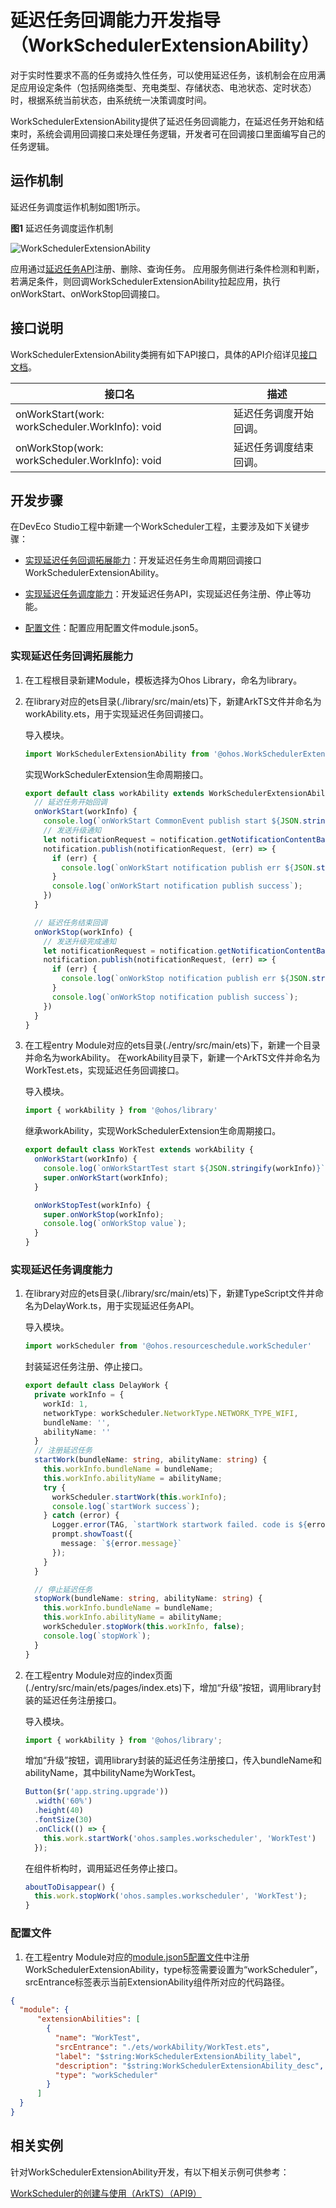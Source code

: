 # 延迟任务回调能力开发指导（WorkSchedulerExtensionAbility）

对于实时性要求不高的任务或持久性任务，可以使用延迟任务，该机制会在应用满足应用设定条件（包括网络类型、充电类型、存储状态、电池状态、定时状态）时，根据系统当前状态，由系统统一决策调度时间。

WorkSchedulerExtensionAbility提供了延迟任务回调能力，在延迟任务开始和结束时，系统会调用回调接口来处理任务逻辑，开发者可在回调接口里面编写自己的任务逻辑。

## 运作机制

延迟任务调度运作机制如图1所示。

  **图1** 延迟任务调度运作机制 
  
![WorkSchedulerExtensionAbility](figures/WorkSchedulerExtensionAbility.png)

应用通过[延迟任务API](../reference/apis/js-apis-resourceschedule-workScheduler.md)注册、删除、查询任务。
应用服务侧进行条件检测和判断，若满足条件，则回调WorkSchedulerExtensionAbility拉起应用，执行onWorkStart、onWorkStop回调接口。

## 接口说明

WorkSchedulerExtensionAbility类拥有如下API接口，具体的API介绍详见[接口文档](../reference/apis/js-apis-WorkSchedulerExtensionAbility.md)。

| 接口名 | 描述 |
| -------- | -------- |
| onWorkStart(work: workScheduler.WorkInfo): void | 延迟任务调度开始回调。 |
| onWorkStop(work: workScheduler.WorkInfo): void | 延迟任务调度结束回调。 |

## 开发步骤

在DevEco Studio工程中新建一个WorkScheduler工程，主要涉及如下关键步骤：

- [实现延迟任务回调拓展能力](#实现延迟任务回调拓展能力)：开发延迟任务生命周期回调接口WorkSchedulerExtensionAbility。

- [实现延迟任务调度能力](#实现延迟任务调度能力)：开发延迟任务API，实现延迟任务注册、停止等功能。

- [配置文件](#配置文件)：配置应用配置文件module.json5。

### 实现延迟任务回调拓展能力

1. 在工程根目录新建Module，模板选择为Ohos Library，命名为library。

2. 在library对应的ets目录(./library/src/main/ets)下，新建ArkTS文件并命名为workAbility.ets，用于实现延迟任务回调接口。

    导入模块。

    ```ts
    import WorkSchedulerExtensionAbility from '@ohos.WorkSchedulerExtensionAbility';
    ```

    实现WorkSchedulerExtension生命周期接口。

    ```ts
    export default class workAbility extends WorkSchedulerExtensionAbility {
      // 延迟任务开始回调
      onWorkStart(workInfo) {
        console.log(`onWorkStart CommonEvent publish start ${JSON.stringify(workInfo)}`);
        // 发送升级通知
        let notificationRequest = notification.getNotificationContentBasic('upgrade', upgradeMessage, '');
        notification.publish(notificationRequest, (err) => {
          if (err) {
            console.log(`onWorkStart notification publish err ${JSON.stringify(err)}`);
          }
          console.log(`onWorkStart notification publish success`);
        })
      }

      // 延迟任务结束回调
      onWorkStop(workInfo) {
        // 发送升级完成通知
        let notificationRequest = notification.getNotificationContentBasic('upgrade', 'upgrade success', '');
        notification.publish(notificationRequest, (err) => {
          if (err) {
            console.log(`onWorkStop notification publish err ${JSON.stringify(err)}`);
          }
          console.log(`onWorkStop notification publish success`);
        })
      }
    }
    ```

3. 在工程entry Module对应的ets目录(./entry/src/main/ets)下，新建一个目录并命名为workAbility。
在workAbility目录下，新建一个ArkTS文件并命名为WorkTest.ets，实现延迟任务回调接口。

    导入模块。

    ```ts
    import { workAbility } from '@ohos/library'
    ```

    继承workAbility，实现WorkSchedulerExtension生命周期接口。

    ```ts
    export default class WorkTest extends workAbility {
      onWorkStart(workInfo) {
        console.log(`onWorkStartTest start ${JSON.stringify(workInfo)}`);
        super.onWorkStart(workInfo);
      }

      onWorkStopTest(workInfo) {
        super.onWorkStop(workInfo);
        console.log(`onWorkStop value`);
      }
    }
    ```

### 实现延迟任务调度能力

1. 在library对应的ets目录(./library/src/main/ets)下，新建TypeScript文件并命名为DelayWork.ts，用于实现延迟任务API。

    导入模块。

    ```ts
    import workScheduler from '@ohos.resourceschedule.workScheduler'
    ```

    封装延迟任务注册、停止接口。

    ```ts
    export default class DelayWork {
      private workInfo = {
        workId: 1,
        networkType: workScheduler.NetworkType.NETWORK_TYPE_WIFI,
        bundleName: '',
        abilityName: ''
      }
      // 注册延迟任务
      startWork(bundleName: string, abilityName: string) {
        this.workInfo.bundleName = bundleName;
        this.workInfo.abilityName = abilityName;
        try {
          workScheduler.startWork(this.workInfo);
          console.log(`startWork success`);
        } catch (error) {
          Logger.error(TAG, `startWork startwork failed. code is ${error.code} message is ${error.message}`);
          prompt.showToast({
            message: `${error.message}`
          });
        }
      }

      // 停止延迟任务
      stopWork(bundleName: string, abilityName: string) {
        this.workInfo.bundleName = bundleName;
        this.workInfo.abilityName = abilityName;
        workScheduler.stopWork(this.workInfo, false);
        console.log(`stopWork`);
      }
    }
    ```

2. 在工程entry Module对应的index页面(./entry/src/main/ets/pages/index.ets)下，增加“升级”按钮，调用library封装的延迟任务注册接口。

    导入模块。

    ```ts
    import { workAbility } from '@ohos/library';
    ```

    增加“升级”按钮，调用library封装的延迟任务注册接口，传入bundleName和abilityName，其中bilityName为WorkTest。

    ```ts
    Button($r('app.string.upgrade'))
      .width('60%')
      .height(40)
      .fontSize(30)
      .onClick(() => {
        this.work.startWork('ohos.samples.workscheduler', 'WorkTest')
      });
    ```

    在组件析构时，调用延迟任务停止接口。

    ```ts
    aboutToDisappear() {
      this.work.stopWork('ohos.samples.workscheduler', 'WorkTest');
    }
    ```

### 配置文件

1. 在工程entry Module对应的[module.json5配置文件](../quick-start/module-configuration-file.md)中注册WorkSchedulerExtensionAbility，type标签需要设置为“workScheduler”，srcEntrance标签表示当前ExtensionAbility组件所对应的代码路径。
   
  ```json
  {
    "module": {
        "extensionAbilities": [
          {
            "name": "WorkTest",
            "srcEntrance": "./ets/workAbility/WorkTest.ets",
            "label": "$string:WorkSchedulerExtensionAbility_label",
            "description": "$string:WorkSchedulerExtensionAbility_desc",
            "type": "workScheduler"
          }
        ]
    }
  }
  ```

## 相关实例

针对WorkSchedulerExtensionAbility开发，有以下相关示例可供参考：

[WorkScheduler的创建与使用（ArkTS）（API9）](https://gitee.com/openharmony/applications_app_samples/tree/master/ResourcesSchedule/WorkScheduler)

